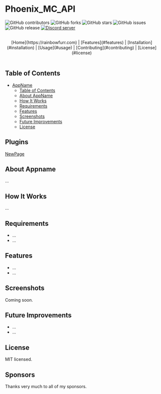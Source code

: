 
# Phoenix_MC_API
![GitHub contributors][contributors-badge]
![GitHub forks][forks-badge]
![GitHub stars][stars-badge]
![GitHub issues][issues-badge]
![GitHub release][release-badge]
<a href="https://discord.gg/39brtBXq"><img src="https://img.shields.io/discord/1309574664141668393?color=5865F2&logo=discord&logoColor=white&style=for-the-badge" alt="Discord server" /></a>

<br>
<div align="center">
[Home](https://rainbowfurr.com) | [Features](#features) | [Installation](#installation) | [Usage](#usage) | [Contributing](#contributing) | [License](#license)
</div>
<br>

## Table of Contents
- [AppName](#appname)
  - [Table of Contents](#table-of-contents)
  - [About AppName](#about-appname)
  - [How It Works](#how-it-works)
  - [Requirements](#requirements)
  - [Features](#features)
  - [Screenshots](#screenshots)
  - [Future Improvements](#future-improvements)
  - [License](#license)

## Plugins
<a href="NewPage.md">NewPage</a>

## About Appname
...

## How It Works
...

## Requirements
- ...
- ...

## Features
- ...
- ...

## Screenshots
Coming soon.

## Future Improvements
- ...
- ...

## License
MIT licensed.

## Sponsors
Thanks very much to all of my sponsors.


[contributors-badge]: https://img.shields.io/github/contributors/RainbowFurry/Phoenix_MC_API?style=for-the-badge
[contributors-url]: https://github.com/RainbowFurry/Phoenix_MC_API/graphs/contributors
[forks-badge]: https://img.shields.io/github/forks/RainbowFurry/Phoenix_MC_API?style=for-the-badge
[forks-url]: https://github.com/RainbowFurry/Phoenix_MC_API/network/members
[stars-badge]: https://img.shields.io/github/stars/RainbowFurry/Phoenix_MC_API?style=for-the-badge
[stars-url]: https://github.com/RainbowFurry/Phoenix_MC_API/stargazers
[issues-badge]: https://img.shields.io/github/issues/RainbowFurry/Phoenix_MC_API?style=for-the-badge
[issues-url]: https://github.com/RainbowFurry/Phoenix_MC_API/issues
[release-badge]: https://img.shields.io/github/v/release/RainbowFurry/Phoenix_MC_API?style=for-the-badge
[release-url]: https://github.com/RainbowFurry/Phoenix_MC_API/releases
[discord-id]: https://img.shields.io/discord/1013602813093359657?logo=discord&style=for-the-badge
[discord-invite]: https://discord.gg/ugDvSw7cns
[WPF-Commit]: https://github.com/lepoco/wpfui/tree/c8cd75f6f82414a52a94d2a55fe2a21dd5db83d7
[LICENSE]:LICENSE
[MIT-LICENSE]:LICENSE.MIT
